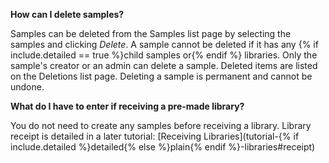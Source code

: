 **How can I delete samples?**

Samples can be deleted from the Samples list page by selecting the samples and clicking _Delete_. A
sample cannot be deleted if it has any {% if include.detailed == true %}child samples or{% endif %} libraries. Only the sample's creator or an
admin can delete a sample. Deleted items are listed on the Deletions list page. Deleting a sample is
permanent and cannot be undone.

**What do I have to enter if receiving a pre-made library?**

You do not need to create any samples before receiving a library. Library receipt is detailed in a later
tutorial: [Receiving Libraries](tutorial-{% if include.detailed %}detailed{% else %}plain{% endif %}-libraries#receipt)
